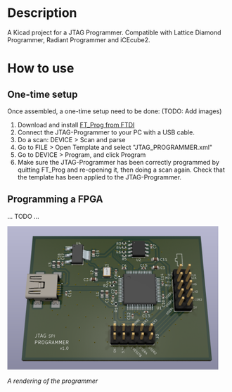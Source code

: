 # Description

A Kicad project for a JTAG Programmer. Compatible with Lattice Diamond Programmer, Radiant Programmer and iCEcube2.

# How to use

## One-time setup

Once assembled, a one-time setup need to be done:
(TODO: Add images)
1. Download and install [FT_Prog from FTDI](https://ftdichip.com/utilities/#ft_prog)
1. Connect the JTAG-Programmer to your PC with a USB cable.
1. Do a scan: DEVICE > Scan and parse
1. Go to FILE > Open Template and select "JTAG_PROGRAMMER.xml"
1. Go to DEVICE > Program, and click Program
1. Make sure the JTAG-Programmer has been correctly programmed by quitting FT_Prog and re-opening it, then doing a scan again. Check that the template has been applied to the JTAG-Programmer.

## Programming a FPGA

... TODO ...

<a align="center">
    <img src="/resources/render.png" style="width: 480px"/>
</a>
<p><i>A rendering of the programmer</i></p>